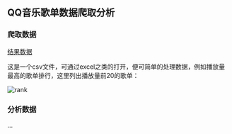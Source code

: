 ## QQ音乐歌单数据爬取分析

### 爬取数据

[结果数据](https://github.com/arvinljw/SpiderNet/blob/master/qqmusic/music.csv)

这是一个csv文件，可通过excel之类的打开，便可简单的处理数据，例如播放量最高的歌单排行，这里列出播放量前20的歌单：

![rank](https://upload-images.jianshu.io/upload_images/3157525-da3feb8a9926404e.png?imageMogr2/auto-orient/strip%7CimageView2/2/w/1240)

### 分析数据

...